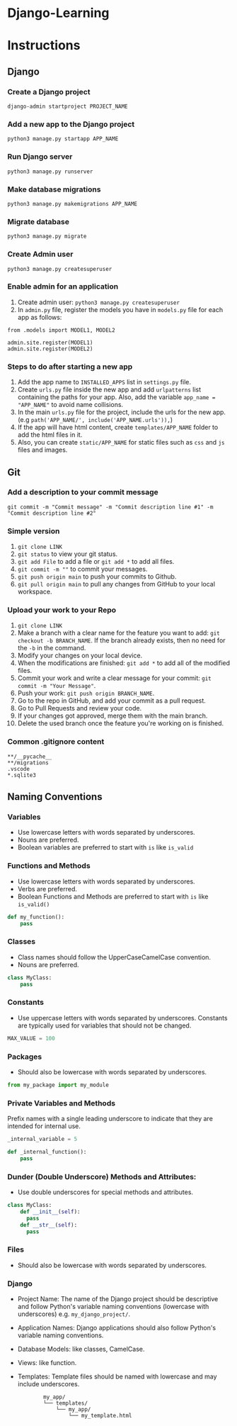 ﻿# Django-Learning

# Instructions
## Django
### Create a Django project
```
django-admin startproject PROJECT_NAME
```

### Add a new app to the Django project
```
python3 manage.py startapp APP_NAME
```

### Run Django server
```
python3 manage.py runserver
```

### Make database migrations
```
python3 manage.py makemigrations APP_NAME
```

### Migrate database
```
python3 manage.py migrate
```

### Create Admin user
```
python3 manage.py createsuperuser
```

### Enable admin for an application
1. Create admin user: `python3 manage.py createsuperuser`
1. In `admin.py` file, register the models you have in `models.py` file for each app as follows:
```
from .models import MODEL1, MODEL2

admin.site.register(MODEL1)
admin.site.register(MODEL2)
```

### Steps to do after starting a new app
1. Add the app name to `INSTALLED_APPS` list in `settings.py` file.
1. Create `urls.py` file inside the new app and add `urlpatterns` list containing the paths for your app. Also, add the variable `app_name = "APP_NAME"` to avoid name collisions.
1. In the main `urls.py` file for the project, include the urls for the new app. (e.g `path('APP_NAME/', include('APP_NAME.urls')),`)
1. If the app will have html content, create `templates/APP_NAME` folder to add the html files in it.
1. Also, you can create `static/APP_NAME` for static files such as `css` and `js` files and images.

## Git
### Add a description to your commit message
```
git commit -m "Commit message" -m "Commit description line #1" -m "Commit description line #2"
```

### Simple version
1. `git clone LINK`
2. `git status` to view your git status.
3. `git add File` to add a file or `git add *` to add all files.
4. `git commit -m ""` to commit your messages.
5. `git push origin main` to push your commits to Github.
6. `git pull origin main` to pull any changes from GitHub to your local workspace. 

### Upload your work to your Repo
1. `git clone LINK`
1. Make a branch with a clear name for the feature you want to add: `git checkout -b BRANCH_NAME`. If the branch already exists, then no need for the `-b` in the command.
1. Modify your changes on your local device.
1. When the modifications are finished: `git add *` to add all of the modified files.
1. Commit your work and write a clear message for your commit: `git commit -m "Your Message"`.
1. Push your work: `git push origin BRANCH_NAME`.
1. Go to the repo in GitHub, and add your commit as a pull request.
1. Go to Pull Requests and review your code.
1. If your changes got approved, merge them with the main branch.
1. Delete the used branch once the feature you're working on is finished.

### Common .gitignore content
```
**/__pycache__
**/migrations
.vscode
*.sqlite3
```

## Naming Conventions
### Variables
- Use lowercase letters with words separated by underscores.
- Nouns are preferred.
- Boolean variables are preferred to start with `is` like `is_valid` 

### Functions and Methods 
- Use lowercase letters with words separated by underscores.
- Verbs are preferred.
- Boolean Functions and Methods are preferred to start with `is` like `is_valid()` 
```python
def my_function():
    pass
```

### Classes
- Class names should follow the UpperCaseCamelCase convention.
- Nouns are preferred.
```python
class MyClass:
    pass
```

### Constants
- Use uppercase letters with words separated by underscores. Constants are typically used for variables that should not be changed.
```python
MAX_VALUE = 100
```

### Packages
- Should also be lowercase with words separated by underscores.
```python
from my_package import my_module
```

### Private Variables and Methods
Prefix names with a single leading underscore to indicate that they are intended for internal use.
```python
_internal_variable = 5

def _internal_function():
    pass
```

### Dunder (Double Underscore) Methods and Attributes: 
- Use double underscores for special methods and attributes.
```python
class MyClass:
    def __init__(self):
      pass
    def __str__(self):
      pass
```

### Files 
- Should also be lowercase with words separated by underscores.

### Django
- Project Name: The name of the Django project should be descriptive and follow Python's variable naming conventions (lowercase with underscores) e.g. `my_django_project/`.
- Application Names: Django applications should also follow Python's variable naming conventions.
- Database Models: like classes, CamelCase.
- Views: like function.
- Templates: Template files should be named with lowercase and may include underscores.
              
              my_app/
              └── templates/
                  └── my_app/
                      └── my_template.html
  

